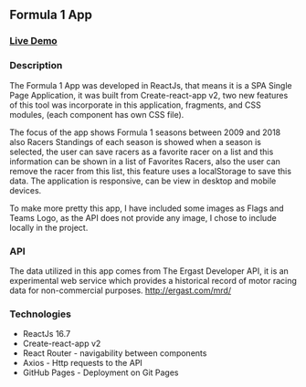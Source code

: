 <h2>Formula 1 App</h2>

<a href="https://thiagofazzi.github.io/f1-app/" target="_blank"><h3>Live Demo</h3></a>

<h3>Description</h3>
<p>The Formula 1 App was developed in ReactJs, that means it is a SPA Single Page Application, it was built from Create-react-app v2, two new features of this tool was incorporate in this application, fragments, and CSS modules, (each component has own CSS file).</p>

<p>The focus of the app shows Formula 1 seasons between 2009 and 2018 also  Racers Standings of each season is showed when a season is selected, the user can save racers as a favorite racer on a list and this information can be shown in a list of Favorites Racers, also the user can remove the racer from this list, this feature uses a localStorage to save this data. The application is responsive, can be view in desktop and mobile devices.</p>

<p>To make more pretty this app, I have included some images as Flags and Teams Logo, as the API does not provide any image, I chose to include locally in the project.</p>

<h3>API</h3>
<p>The data utilized in this app comes from The Ergast Developer API, it is an experimental web service which provides a historical record of motor racing data for non-commercial purposes. <a href="http://ergast.com/mrd/" target="_blank">http://ergast.com/mrd/</a></p>

<h3>Technologies</h3>
<ul>
  <li>ReactJs 16.7</li>
  <li>Create-react-app v2</li>
  <li>React Router - navigability between components</li>
  <li>Axios - Http requests to the API</li>
  <li>GitHub Pages - Deployment on Git Pages</li>
</ul>
